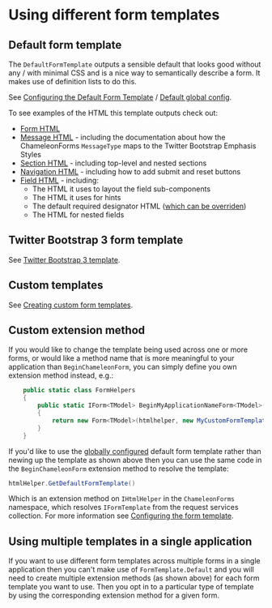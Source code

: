 # Using different form templates

## Default form template

The `DefaultFormTemplate` outputs a sensible default that looks good without any / with minimal CSS and is a nice way to semantically describe a form. It makes use of definition lists to do this.

See [Configuring the Default Form Template](the-form.md#configuring-the-form-template) / [Default global config](configuration.md#default-global-config).

To see examples of the HTML this template outputs check out:

* [Form HTML](the-form.md#default-html)
* [Message HTML](the-message.md#default-html) - including the documentation about how the ChameleonForms `MessageType` maps to the Twitter Bootstrap Emphasis Styles
* [Section HTML](the-section.md#default-html) - including top-level and nested sections
* [Navigation HTML](the-navigation.md#default-html) - including how to add submit and reset buttons
* [Field HTML](field.md#default-html) - including:
    * The HTML it uses to layout the field sub-components
    * The HTML it uses for hints
    * The default required designator HTML ([which can be overriden](custom-template.md#field))
    * The HTML for nested fields

## Twitter Bootstrap 3 form template

See [Twitter Bootstrap 3 template](bootstrap-template.md).

## Custom templates

See [Creating custom form templates](custom-template.md).

## Custom extension method

If you would like to change the template being used across one or more forms, or would like a method name that is more meaningful to your application than `BeginChameleonForm`, you can simply define you own extension method instead, e.g.:

```csharp
    public static class FormHelpers
    {
        public static IForm<TModel> BeginMyApplicationNameForm<TModel>(this HtmlHelper<TModel> htmlhelper, string action = "", FormMethod method = FormMethod.Post, HtmlAttributes htmlAttributes = null, EncType? enctype = null)
        {
            return new Form<TModel>(htmlhelper, new MyCustomFormTemplate(), action, method, htmlAttributes, enctype);
        }
    }
```

If you'd like to use the [globally configured](configuration.md#default-global-config) default form template rather than newing up the template as shown above then you can use the same code in the `BeginChameleonForm` extension method to resolve the template:

```cs
htmlHelper.GetDefaultFormTemplate()
```

Which is an extension method on `IHtmlHelper` in the `ChameleonForms` namespace, which resolves `IFormTemplate` from the request services collection. For more information see [Configuring the form template](the-form.md#configuring-the-form-template).

## Using multiple templates in a single application

If you want to use different form templates across multiple forms in a single application then you can't make use of `FormTemplate.Default` and you will need to create multiple extension methods (as shown above) for each form template you want to use. Then you opt in to a particular type of template by using the corresponding extension method for a given form.
